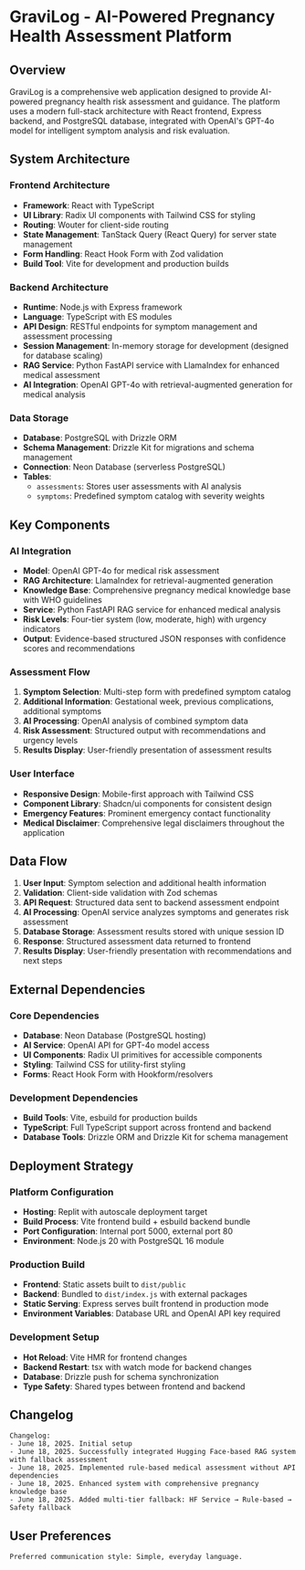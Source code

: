 # GraviLog - AI-Powered Pregnancy Health Assessment Platform

## Overview

GraviLog is a comprehensive web application designed to provide AI-powered pregnancy health risk assessment and guidance. The platform uses a modern full-stack architecture with React frontend, Express backend, and PostgreSQL database, integrated with OpenAI's GPT-4o model for intelligent symptom analysis and risk evaluation.

## System Architecture

### Frontend Architecture
- **Framework**: React with TypeScript
- **UI Library**: Radix UI components with Tailwind CSS for styling
- **Routing**: Wouter for client-side routing
- **State Management**: TanStack Query (React Query) for server state management
- **Form Handling**: React Hook Form with Zod validation
- **Build Tool**: Vite for development and production builds

### Backend Architecture
- **Runtime**: Node.js with Express framework
- **Language**: TypeScript with ES modules
- **API Design**: RESTful endpoints for symptom management and assessment processing
- **Session Management**: In-memory storage for development (designed for database scaling)
- **RAG Service**: Python FastAPI service with LlamaIndex for enhanced medical assessment
- **AI Integration**: OpenAI GPT-4o with retrieval-augmented generation for medical analysis

### Data Storage
- **Database**: PostgreSQL with Drizzle ORM
- **Schema Management**: Drizzle Kit for migrations and schema management
- **Connection**: Neon Database (serverless PostgreSQL)
- **Tables**: 
  - `assessments`: Stores user assessments with AI analysis
  - `symptoms`: Predefined symptom catalog with severity weights

## Key Components

### AI Integration
- **Model**: OpenAI GPT-4o for medical risk assessment
- **RAG Architecture**: LlamaIndex for retrieval-augmented generation
- **Knowledge Base**: Comprehensive pregnancy medical knowledge base with WHO guidelines
- **Service**: Python FastAPI RAG service for enhanced medical analysis
- **Risk Levels**: Four-tier system (low, moderate, high) with urgency indicators
- **Output**: Evidence-based structured JSON responses with confidence scores and recommendations

### Assessment Flow
1. **Symptom Selection**: Multi-step form with predefined symptom catalog
2. **Additional Information**: Gestational week, previous complications, additional symptoms
3. **AI Processing**: OpenAI analysis of combined symptom data
4. **Risk Assessment**: Structured output with recommendations and urgency levels
5. **Results Display**: User-friendly presentation of assessment results

### User Interface
- **Responsive Design**: Mobile-first approach with Tailwind CSS
- **Component Library**: Shadcn/ui components for consistent design
- **Emergency Features**: Prominent emergency contact functionality
- **Medical Disclaimer**: Comprehensive legal disclaimers throughout the application

## Data Flow

1. **User Input**: Symptom selection and additional health information
2. **Validation**: Client-side validation with Zod schemas
3. **API Request**: Structured data sent to backend assessment endpoint
4. **AI Processing**: OpenAI service analyzes symptoms and generates risk assessment
5. **Database Storage**: Assessment results stored with unique session ID
6. **Response**: Structured assessment data returned to frontend
7. **Results Display**: User-friendly presentation with recommendations and next steps

## External Dependencies

### Core Dependencies
- **Database**: Neon Database (PostgreSQL hosting)
- **AI Service**: OpenAI API for GPT-4o model access
- **UI Components**: Radix UI primitives for accessible components
- **Styling**: Tailwind CSS for utility-first styling
- **Forms**: React Hook Form with Hookform/resolvers

### Development Dependencies
- **Build Tools**: Vite, esbuild for production builds
- **TypeScript**: Full TypeScript support across frontend and backend
- **Database Tools**: Drizzle ORM and Drizzle Kit for schema management

## Deployment Strategy

### Platform Configuration
- **Hosting**: Replit with autoscale deployment target
- **Build Process**: Vite frontend build + esbuild backend bundle
- **Port Configuration**: Internal port 5000, external port 80
- **Environment**: Node.js 20 with PostgreSQL 16 module

### Production Build
- **Frontend**: Static assets built to `dist/public`
- **Backend**: Bundled to `dist/index.js` with external packages
- **Static Serving**: Express serves built frontend in production mode
- **Environment Variables**: Database URL and OpenAI API key required

### Development Setup
- **Hot Reload**: Vite HMR for frontend changes
- **Backend Restart**: tsx with watch mode for backend changes
- **Database**: Drizzle push for schema synchronization
- **Type Safety**: Shared types between frontend and backend

## Changelog

```
Changelog:
- June 18, 2025. Initial setup
- June 18, 2025. Successfully integrated Hugging Face-based RAG system with fallback assessment
- June 18, 2025. Implemented rule-based medical assessment without API dependencies
- June 18, 2025. Enhanced system with comprehensive pregnancy knowledge base
- June 18, 2025. Added multi-tier fallback: HF Service → Rule-based → Safety fallback
```

## User Preferences

```
Preferred communication style: Simple, everyday language.
```